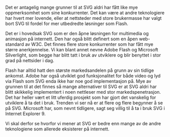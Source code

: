 Det er antagelig mange grunner til at SVG aldri har fått like mye
oppmerksomhet som sine konkurrenter. Det kan være at andre teknologiere har
hvert mer lovende, eller at nettsteder med store brukermasse har valgt bort
SVG til fordel for mer utbedredte løsninger som Flash.

Det er i hovedsak SVG som er den åpne løsningen for multimedia og animasjon
på internett. Den har også blitt definert som en åpen web-standard av W3C.
Det finnes flere store konkurrenter som har fått mye større anerkjennelse.
Vi kan blant annet nevne Adobe Flash og Microsoft Silverlight, som begge har
blitt tatt i bruk av utviklere og blir benyttet i stor grad på nettsider i
dag.

Flash har alltid hatt den største markedsandelen på grunn av sin tidlige
ankomst.  Adobe har også utviklet god funksjonalitet for både video og lyd
via Flash som SVG enda ikke har noe god implementasjon på. Mye av grunnen
til at det finnes så mange alternativer til SVG er at SVG aldri har blitt
skikkelig implementert i noen nettleser med stor markedspenetrasjon. Det har
heller vært et litt uferdig prosjekt som har gjort det vanskelig for
utviklere å ta det i bruk. Trenden vi ser nå er at flere og flere begynner å
se på SVG. Microsoft har, som nevnt tidligere, sagt seg villig til å ta i
bruk SVG i Internet Explorer 9.

Vi skal derfor se hvorfor vi mener at SVG er bedre enn mange av de andre
teknologiene som allerede eksisterer på internett.
